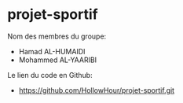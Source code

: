 # projet-sportif

Nom des membres du groupe:
  - Hamad AL-HUMAIDI
  - Mohammed AL-YAARIBI

Le lien du code en Github:
  - https://github.com/HollowHour/projet-sportif.git

